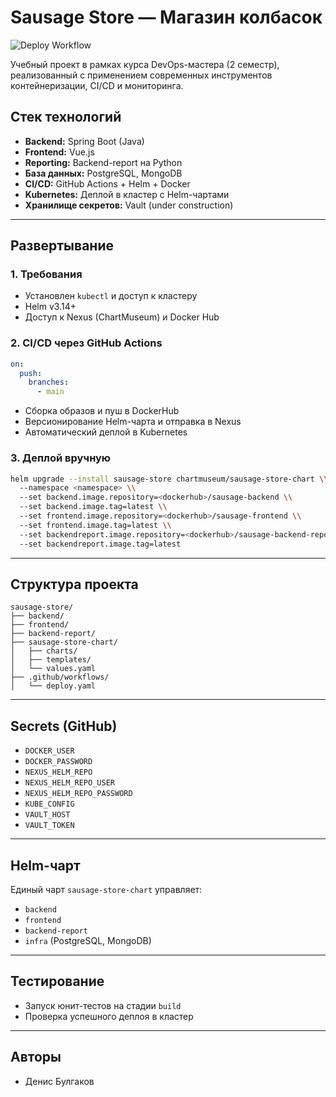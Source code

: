 # Sausage Store — Магазин колбасок
![Deploy Workflow](https://github.com/praeitor/cloud-services-engineer-sausage-store-project-sem2/actions/workflows/deploy.yaml/badge.svg?branch=main)

Учебный проект в рамках курса DevOps-мастера (2 семестр), реализованный с применением современных инструментов контейнеризации, CI/CD и мониторинга.

## Стек технологий

- **Backend:** Spring Boot (Java)
- **Frontend:** Vue.js
- **Reporting:** Backend-report на Python
- **База данных:** PostgreSQL, MongoDB
- **CI/CD:** GitHub Actions + Helm + Docker
- **Kubernetes:** Деплой в кластер с Helm-чартами
- **Хранилище секретов:** Vault (under construction)

---

## Развертывание

### 1. Требования

- Установлен `kubectl` и доступ к кластеру
- Helm v3.14+
- Доступ к Nexus (ChartMuseum) и Docker Hub

### 2. CI/CD через GitHub Actions

```yaml
on:
  push:
    branches:
      - main
```

- Сборка образов и пуш в DockerHub
- Версионирование Helm-чарта и отправка в Nexus
- Автоматический деплой в Kubernetes

### 3. Деплой вручную

```bash
helm upgrade --install sausage-store chartmuseum/sausage-store-chart \\
  --namespace <namespace> \\
  --set backend.image.repository=<dockerhub>/sausage-backend \\
  --set backend.image.tag=latest \\
  --set frontend.image.repository=<dockerhub>/sausage-frontend \\
  --set frontend.image.tag=latest \\
  --set backendreport.image.repository=<dockerhub>/sausage-backend-report \\
  --set backendreport.image.tag=latest
```

---

## Структура проекта

```
sausage-store/
├── backend/
├── frontend/
├── backend-report/
├── sausage-store-chart/
│   ├── charts/
│   ├── templates/
│   └── values.yaml
├── .github/workflows/
│   └── deploy.yaml
```

---

## Secrets (GitHub)

- `DOCKER_USER`
- `DOCKER_PASSWORD`
- `NEXUS_HELM_REPO`
- `NEXUS_HELM_REPO_USER`
- `NEXUS_HELM_REPO_PASSWORD`
- `KUBE_CONFIG`
- `VAULT_HOST`
- `VAULT_TOKEN`

---

## Helm-чарт

Единый чарт `sausage-store-chart` управляет:

- `backend`
- `frontend`
- `backend-report`
- `infra` (PostgreSQL, MongoDB)

---

## Тестирование

- Запуск юнит-тестов на стадии `build`
- Проверка успешного деплоя в кластер

---

## Авторы

- Денис Булгаков